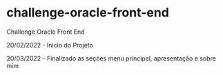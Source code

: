 # challenge-oracle-front-end
Challenge Oracle Front End

20/02/2022 - Inicio do Projeto

20/03/2022 - Finalizado as seções menu principal, apresentação e sobre mim
 